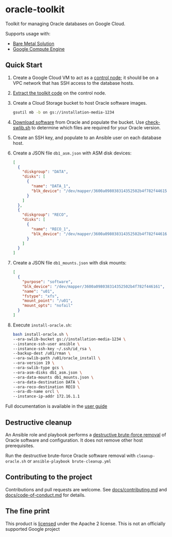 # oracle-toolkit

Toolkit for managing Oracle databases on Google Cloud.

Supports usage with:

- [Bare Metal Solution](https://cloud.google.com/bare-metal)
- [Google Compute Engine](https://cloud.google.com/products/compute)

## Quick Start

1. Create a Google Cloud VM to act as a [control node](/docs/user-guide.md#control-node-requirements); it should be on a VPC network that has SSH access to the database hosts.
1. [Extract the toolkit code](/docs/user-guide.md#installing-the-toolkit) on the control node.
1. Create a Cloud Storage bucket to host Oracle software images.
     ```bash
     gsutil mb -b on gs://installation-media-1234
     ```
1. [Download software](/docs/user-guide.md#downloading-and-staging-the-oracle-software) from Oracle and populate the bucket. Use [check-swlib.sh](/docs/user-guide.md#validating-media) to determine which files are required for your Oracle version.

1. Create an SSH key, and populate to an Ansible user on each database host.
1. Create a JSON file `db1_asm.json` with ASM disk devices:
   ```json
   [
     {
       "diskgroup": "DATA",
       "disks": [
         {
           "name": "DATA_1",
           "blk_device": "/dev/mapper/3600a098038314352502b4f782f446155"
         }
       ]
     },
     {
       "diskgroup": "RECO",
       "disks": [
         {
           "name": "RECO_1",
           "blk_device": "/dev/mapper/3600a098038314352502b4f782f446162"
         }
       ]
     }
   ]
   ```
1. Create a JSON file `db1_mounts.json` with disk mounts:
   ```json
   [
     {
       "purpose": "software",
       "blk_device": "/dev/mapper/3600a098038314352502b4f782f446161",
       "name": "u01",
       "fstype": "xfs",
       "mount_point": "/u01",
       "mount_opts": "nofail"
     }
   ]
   ```
1. Execute `install-oracle.sh`:
   ```bash
   bash install-oracle.sh \
   --ora-swlib-bucket gs://installation-media-1234 \
   --instance-ssh-user ansible \
   --instance-ssh-key ~/.ssh/id_rsa \
   --backup-dest /u01/rman \
   --ora-swlib-path /u01/oracle_install \
   --ora-version 19 \
   --ora-swlib-type gcs \
   --ora-asm-disks db1_asm.json \
   --ora-data-mounts db1_mounts.json \
   --ora-data-destination DATA \
   --ora-reco-destination RECO \
   --ora-db-name orcl \
   --instance-ip-addr 172.16.1.1
   ```

Full documentation is available in the [user guide](/docs/user-guide.md)

## Destructive cleanup

An Ansible role and playbook performs a [destructive brute-force removal](/docs/user-guide.md#destructive-cleanup) of Oracle software and configuration. It does not remove other host prerequisites.

Run the destructive brute-force Oracle software removal with `cleanup-oracle.sh` or `ansible-playbook brute-cleanup.yml`

## Contributing to the project

Contributions and pull requests are welcome. See [docs/contributing.md](docs/contributing.md) and [docs/code-of-conduct.md](docs/code-of-conduct.md) for details.

## The fine print

This product is [licensed](LICENSE) under the Apache 2 license. This is not an officially supported Google project
